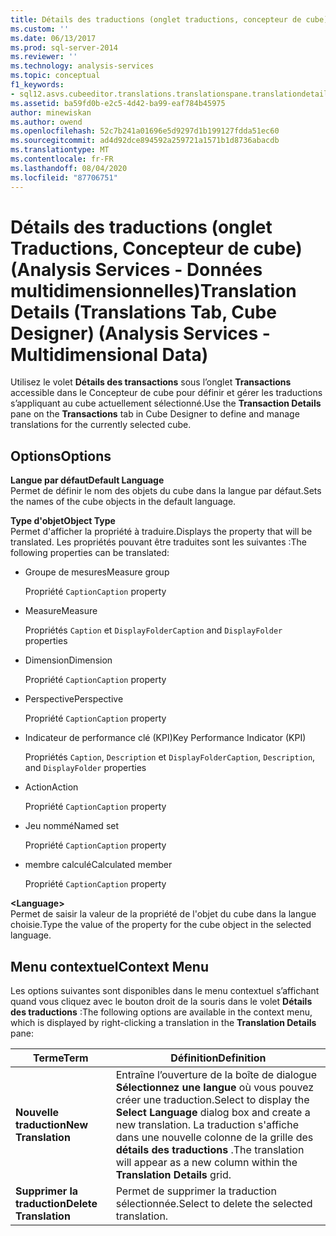 ```yaml
---
title: Détails des traductions (onglet traductions, concepteur de cube) (Analysis Services-données multidimensionnelles) | Microsoft Docs
ms.custom: ''
ms.date: 06/13/2017
ms.prod: sql-server-2014
ms.reviewer: ''
ms.technology: analysis-services
ms.topic: conceptual
f1_keywords:
- sql12.asvs.cubeeditor.translations.translationspane.translationdetails.f1
ms.assetid: ba59fd0b-e2c5-4d42-ba99-eaf784b45975
author: minewiskan
ms.author: owend
ms.openlocfilehash: 52c7b241a01696e5d9297d1b199127fdda51ec60
ms.sourcegitcommit: ad4d92dce894592a259721a1571b1d8736abacdb
ms.translationtype: MT
ms.contentlocale: fr-FR
ms.lasthandoff: 08/04/2020
ms.locfileid: "87706751"
---
```

# <a name="translation-details-translations-tab-cube-designer-analysis-services---multidimensional-data"></a><span data-ttu-id="5bffe-102">Détails des traductions (onglet Traductions, Concepteur de cube) (Analysis Services - Données multidimensionnelles)</span><span class="sxs-lookup"><span data-stu-id="5bffe-102">Translation Details (Translations Tab, Cube Designer) (Analysis Services - Multidimensional Data)</span></span>
  <span data-ttu-id="5bffe-103">Utilisez le volet **Détails des transactions** sous l’onglet **Transactions** accessible dans le Concepteur de cube pour définir et gérer les traductions s’appliquant au cube actuellement sélectionné.</span><span class="sxs-lookup"><span data-stu-id="5bffe-103">Use the **Transaction Details** pane on the **Transactions** tab in Cube Designer to define and manage translations for the currently selected cube.</span></span>  
  
## <a name="options"></a><span data-ttu-id="5bffe-104">Options</span><span class="sxs-lookup"><span data-stu-id="5bffe-104">Options</span></span>  
 <span data-ttu-id="5bffe-105">**Langue par défaut**</span><span class="sxs-lookup"><span data-stu-id="5bffe-105">**Default Language**</span></span>  
 <span data-ttu-id="5bffe-106">Permet de définir le nom des objets du cube dans la langue par défaut.</span><span class="sxs-lookup"><span data-stu-id="5bffe-106">Sets the names of the cube objects in the default language.</span></span>  
  
 <span data-ttu-id="5bffe-107">**Type d'objet**</span><span class="sxs-lookup"><span data-stu-id="5bffe-107">**Object Type**</span></span>  
 <span data-ttu-id="5bffe-108">Permet d'afficher la propriété à traduire.</span><span class="sxs-lookup"><span data-stu-id="5bffe-108">Displays the property that will be translated.</span></span> <span data-ttu-id="5bffe-109">Les propriétés pouvant être traduites sont les suivantes :</span><span class="sxs-lookup"><span data-stu-id="5bffe-109">The following properties can be translated:</span></span>  
  
-   <span data-ttu-id="5bffe-110">Groupe de mesures</span><span class="sxs-lookup"><span data-stu-id="5bffe-110">Measure group</span></span>  
  
     <span data-ttu-id="5bffe-111">Propriété `Caption`</span><span class="sxs-lookup"><span data-stu-id="5bffe-111">`Caption` property</span></span>  
  
-   <span data-ttu-id="5bffe-112">Measure</span><span class="sxs-lookup"><span data-stu-id="5bffe-112">Measure</span></span>  
  
     <span data-ttu-id="5bffe-113">Propriétés `Caption` et `DisplayFolder`</span><span class="sxs-lookup"><span data-stu-id="5bffe-113">`Caption` and `DisplayFolder` properties</span></span>  
  
-   <span data-ttu-id="5bffe-114">Dimension</span><span class="sxs-lookup"><span data-stu-id="5bffe-114">Dimension</span></span>  
  
     <span data-ttu-id="5bffe-115">Propriété `Caption`</span><span class="sxs-lookup"><span data-stu-id="5bffe-115">`Caption` property</span></span>  
  
-   <span data-ttu-id="5bffe-116">Perspective</span><span class="sxs-lookup"><span data-stu-id="5bffe-116">Perspective</span></span>  
  
     <span data-ttu-id="5bffe-117">Propriété `Caption`</span><span class="sxs-lookup"><span data-stu-id="5bffe-117">`Caption` property</span></span>  
  
-   <span data-ttu-id="5bffe-118">Indicateur de performance clé (KPI)</span><span class="sxs-lookup"><span data-stu-id="5bffe-118">Key Performance Indicator (KPI)</span></span>  
  
     <span data-ttu-id="5bffe-119">Propriétés `Caption`, `Description` et `DisplayFolder`</span><span class="sxs-lookup"><span data-stu-id="5bffe-119">`Caption`, `Description`, and `DisplayFolder` properties</span></span>  
  
-   <span data-ttu-id="5bffe-120">Action</span><span class="sxs-lookup"><span data-stu-id="5bffe-120">Action</span></span>  
  
     <span data-ttu-id="5bffe-121">Propriété `Caption`</span><span class="sxs-lookup"><span data-stu-id="5bffe-121">`Caption` property</span></span>  
  
-   <span data-ttu-id="5bffe-122">Jeu nommé</span><span class="sxs-lookup"><span data-stu-id="5bffe-122">Named set</span></span>  
  
     <span data-ttu-id="5bffe-123">Propriété `Caption`</span><span class="sxs-lookup"><span data-stu-id="5bffe-123">`Caption` property</span></span>  
  
-   <span data-ttu-id="5bffe-124">membre calculé</span><span class="sxs-lookup"><span data-stu-id="5bffe-124">Calculated member</span></span>  
  
     <span data-ttu-id="5bffe-125">Propriété `Caption`</span><span class="sxs-lookup"><span data-stu-id="5bffe-125">`Caption` property</span></span>  
  
 **\<Language>**  
 <span data-ttu-id="5bffe-126">Permet de saisir la valeur de la propriété de l'objet du cube dans la langue choisie.</span><span class="sxs-lookup"><span data-stu-id="5bffe-126">Type the value of the property for the cube object in the selected language.</span></span>  
  
## <a name="context-menu"></a><span data-ttu-id="5bffe-127">Menu contextuel</span><span class="sxs-lookup"><span data-stu-id="5bffe-127">Context Menu</span></span>  
 <span data-ttu-id="5bffe-128">Les options suivantes sont disponibles dans le menu contextuel s’affichant quand vous cliquez avec le bouton droit de la souris dans le volet **Détails des traductions** :</span><span class="sxs-lookup"><span data-stu-id="5bffe-128">The following options are available in the context menu, which is displayed by right-clicking a translation in the **Translation Details** pane:</span></span>  
  
|<span data-ttu-id="5bffe-129">Terme</span><span class="sxs-lookup"><span data-stu-id="5bffe-129">Term</span></span>|<span data-ttu-id="5bffe-130">Définition</span><span class="sxs-lookup"><span data-stu-id="5bffe-130">Definition</span></span>|  
|----------|----------------|  
|<span data-ttu-id="5bffe-131">**Nouvelle traduction**</span><span class="sxs-lookup"><span data-stu-id="5bffe-131">**New Translation**</span></span>|<span data-ttu-id="5bffe-132">Entraîne l’ouverture de la boîte de dialogue **Sélectionnez une langue** où vous pouvez créer une traduction.</span><span class="sxs-lookup"><span data-stu-id="5bffe-132">Select to display the **Select Language** dialog box and create a new translation.</span></span> <span data-ttu-id="5bffe-133">La traduction s'affiche dans une nouvelle colonne de la grille des **détails des traductions** .</span><span class="sxs-lookup"><span data-stu-id="5bffe-133">The translation will appear as a new column within the **Translation Details** grid.</span></span>|  
|<span data-ttu-id="5bffe-134">**Supprimer la traduction**</span><span class="sxs-lookup"><span data-stu-id="5bffe-134">**Delete Translation**</span></span>|<span data-ttu-id="5bffe-135">Permet de supprimer la traduction sélectionnée.</span><span class="sxs-lookup"><span data-stu-id="5bffe-135">Select to delete the selected translation.</span></span>|  
  
  
